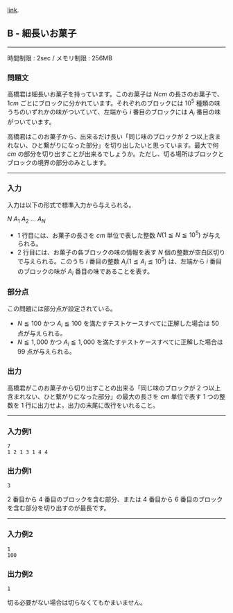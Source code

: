 [link](http://arc022.contest.atcoder.jp/tasks/arc022_2).

## B - 細長いお菓子

----------

時間制限 : 2sec / メモリ制限 : 256MB

### 問題文

高橋君は細長いお菓子を持っています。このお菓子は $N cm$ の長さのお菓子で、 $1 cm$ ごとにブロックに分かれています。それぞれのブロックには $10^5$ 種類の味うちのいずれかの味がついていて、左端から $i$ 番目のブロックには $A_i$ 番目の味がついています。

高橋君はこのお菓子から、出来るだけ長い「同じ味のブロックが $2$ つ以上含まれない、ひと繋がりになった部分」を切り出したいと思っています。最大で何 $cm$ の部分を切り出すことが出来るでしょうか。ただし、切る場所はブロックとブロックの境界の部分のみとします。

----------

### 入力

入力は以下の形式で標準入力から与えられる。

>
$N$
$A_1$ $A_2$ ... $A_N$


* $1$ 行目には、お菓子の長さを $cm$ 単位で表した整数 $N (1 ≦ N ≦ 10^5)$ が与えられる。
* $2$ 行目には、お菓子の各ブロックの味の情報を表す $N$ 個の整数が空白区切りで与えられる。このうち $i$ 番目の整数 $A_i (1 ≦ A_i ≦ 10^5)$ は、左端から $i$ 番目のブロックの味が $A_i$ 番目の味であることを表す。

### 部分点

この問題には部分点が設定されている。

* $N ≦ 100$ かつ $A_i ≦ 100$ を満たすテストケースすべてに正解した場合は $50$ 点が与えられる。
* $N ≦ 1,000$ かつ $A_i ≦ 1,000$ を満たすテストケースすべてに正解した場合は $99$ 点が与えられる。

### 出力

高橋君がこのお菓子から切り出すことの出来る「同じ味のブロックが $2$ つ以上含まれない、ひと繋がりになった部分」の最大の長さを $cm$ 単位で表す $1$ つの整数を $1$ 行に出力せよ。出力の末尾に改行をいれること。

----------

### 入力例1

```
7
1 2 1 3 1 4 4
```

### 出力例1

```
3
```

$2$ 番目から $4$ 番目のブロックを含む部分、または $4$ 番目から $6$ 番目のブロックを含む部分を切り出すのが最長です。

----------

### 入力例2

```
1
100
```

### 出力例2

```
1
```

切る必要がない場合は切らなくてもかまいません。

